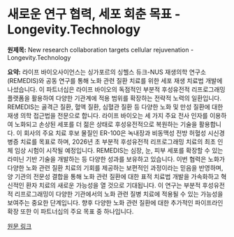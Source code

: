 # 새로운 연구 협력, 세포 회춘 목표 - Longevity.Technology

**원제목:** New research collaboration targets cellular rejuvenation - Longevity.Technology

**요약:** 라이프 바이오사이언스는 싱가포르의 싱헬스 듀크-NUS 재생의학 연구소(REMEDIS)와 공동 연구를 통해 노화 관련 질환 치료를 위한 세포 재생 치료법 개발에 나섰습니다.  이 파트너십은 라이프 바이오의 독점적인 부분적 후성유전적 리프로그래밍 플랫폼을 활용하여 다양한 기관계에 적용 범위를 확장하는 전략적 노력의 일환입니다. REMEDIS는 골격근 질환, 혈액 질환, 심혈관 질환 등 다양한 노화 및 만성 질환에 대한 재생 의학 접근법을 전문으로 합니다.  라이프 바이오는 세 가지 주요 전사 인자를 이용하여 노화되고 손상된 세포를 더 젊은 상태로 후성유전적으로 복원하는 기술을 활용합니다.  이 회사의 주요 치료 후보 물질인 ER-100은 녹내장과 비동맥성 전방 허혈성 시신경병증 치료를 목표로 하며, 2026년 초 부분적 후성유전적 리프로그래밍 치료의 최초 인체 임상 시험이 시작될 예정입니다.  REMEDIS는 심장, 눈, 피부 세포를 확장할 수 있는 라미닌 기반 기술을 개발하는 등 다양한 성과를 보유하고 있습니다. 이번 협력은 노화가 다양한 노화 관련 질환 치료의 기회를 제공하는 보편적인 과정이라는 믿음을 반영하며,  양 기관의 전문성 결합을 통해 노화 관련 질환에 대한 표적 치료법 개발을 가속화하고 혁신적인 환자 치료의 새로운 가능성을 열 것으로 기대됩니다.  이 연구는 부분적 후성유전적 리프로그래밍이 다양한 기관에서의 노화 관련 질병 치료에 적용될 수 있는 가능성을 보여주는 중요한 단계입니다.  향후 다양한 노화 관련 질환에 대한 추가적인 파이프라인 확장 또한 이 파트너십의 주요 목표 중 하나입니다.

[원문 링크](https://longevity.technology/news/new-research-collaboration-targets-cellular-rejuvenation/)
